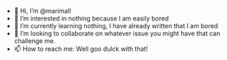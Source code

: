 - 👋 Hi, I’m @marimall
- 👀 I’m interested in nothing because I am easily bored
- 🌱 I’m currently learning nothing, I have already written that I am bored
- 💞️ I’m looking to collaborate on whatever issue you might have that can challenge me.
- 📫 How to reach me: Well goo dulck with that!

<!---
marimall/marimall is a ✨ special ✨ repository because its `README.md` (this file) appears on your GitHub profile.
You can click the Preview link to take a look at your changes.
--->
